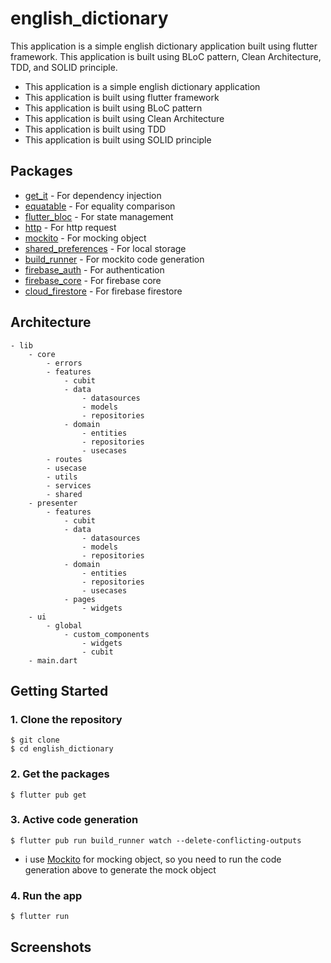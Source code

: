 # english_dictionary

<!-- Create a complete descript -->
This application is a simple english dictionary application built using flutter framework. This application is built using BLoC pattern, Clean Architecture, TDD, and SOLID principle.

- This application is a simple english dictionary application
- This application is built using flutter framework
- This application is built using BLoC pattern
- This application is built using Clean Architecture
- This application is built using TDD
- This application is built using SOLID principle

## Packages
- [get_it](https://pub.dev/packages/get_it) - For dependency injection
- [equatable](https://pub.dev/packages/equatable) - For equality comparison
- [flutter_bloc](https://pub.dev/packages/flutter_bloc) - For state management
- [http](https://pub.dev/packages/http) - For http request
- [mockito](https://pub.dev/packages/mockito) - For mocking object
- [shared_preferences](https://pub.dev/packages/shared_preferences) - For local storage
- [build_runner](https://pub.dev/packages/build_runner) - For mockito code generation
- [firebase_auth](https://pub.dev/packages/firebase_auth) - For authentication
- [firebase_core](https://pub.dev/packages/firebase_core) - For firebase core
- [cloud_firestore](https://pub.dev/packages/cloud_firestore) - For firebase firestore


## Architecture
    - lib
        - core
            - errors
            - features
                - cubit
                - data
                    - datasources
                    - models
                    - repositories
                - domain
                    - entities
                    - repositories
                    - usecases
            - routes
            - usecase
            - utils
            - services
            - shared
        - presenter
            - features
                - cubit
                - data
                    - datasources
                    - models
                    - repositories
                - domain
                    - entities
                    - repositories
                    - usecases
                - pages
                    - widgets
        - ui
            - global
                - custom_components
                    - widgets
                    - cubit
        - main.dart
                

            





## Getting Started

### 1. Clone the repository

```shell
$ git clone
$ cd english_dictionary
```

### 2. Get the packages

```shell
$ flutter pub get
```

### 3. Active code generation

```shell
$ flutter pub run build_runner watch --delete-conflicting-outputs
```

- i use [Mockito](https://pub.dev/packages/mockito) for mocking object, so you need to run the code generation above to generate the mock object


### 4. Run the app

```shell
$ flutter run
```

## Screenshots


